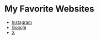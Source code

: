 <!DOCTYPE html>
<html>
<body>
    <h1>My Favorite Websites</h1>
<ul>
        <li><a href="https://instagram.com">Instagram</a></li>
        <li><a href="https://google.com">Google</a></li>
        <li><a href="https://x.com">X</a></li>
</ul>
</body>
</html>
